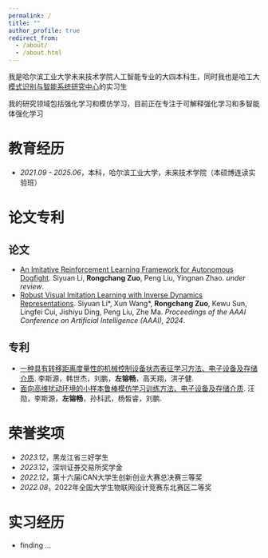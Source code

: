 ```yaml
---
permalink: /
title: ""
author_profile: true
redirect_from: 
  - /about/
  - /about.html
---
```


我是哈尔滨工业大学未来技术学院人工智能专业的大四本科生，同时我也是哈工大[模式识别与智能系统研究中心](https://pr-ai.hit.edu.cn/)的实习生

我的研究领域包括强化学习和模仿学习，目前正在专注于可解释强化学习和多智能体强化学习

# 教育经历
* *2021.09 - 2025.06*，本科，哈尔滨工业大学，未来技术学院（本硕博连读实验班）

# 论文专利

## 论文
* [An Imitative Reinforcement Learning Framework for Autonomous Dogfight](https://arxiv.org/abs/2406.11562). Siyuan Li, **Rongchang Zuo**, Peng Liu, Yingnan Zhao. *under review*.
* [Robust Visual Imitation Learning with Inverse Dynamics Representations](https://ojs.aaai.org/index.php/AAAI/article/view/29265). Siyuan Li\*, Xun Wang\*, **Rongchang Zuo**, Kewu Sun, Lingfei Cui, Jishiyu Ding, Peng Liu, Zhe Ma. *Proceedings of the AAAI Conference on Artificial Intelligence (AAAI), 2024*.

## 专利
* [一种具有转移距离度量性的机械控制设备状态表征学习方法、电子设备及存储介质](https://kns.cnki.net/kcms2/article/abstract?v=pmRW_HGsdGwDNpW_h9olV6OVdae6ph-kQ7Zb7GggtSy51bg3K6ODvirW5v9ZqgEVys9vkBN-Jxy0tbgJ-SyvCUHZkWR5u422bf0Q4oPnWg1ArYg51VZHmw52g0JPifED9eSKrL-q6CTBHcPh1ENuakVFeBBXeLfef6YJQmNG8tx_ctyJfIOF0tNWDml6N0DKkQsIFNBKJOU=&uniplatform=NZKPT&language=CHS). 李斯源，韩世杰，刘鹏，**左镕畅**，高天翔，洪子健.
* [面向高维扰动环境的小样本鲁棒模仿学习训练方法、电子设备及存储介质](https://kns.cnki.net/kcms2/article/abstract?v=pmRW_HGsdGwDNpW_h9olV6OVdae6ph-kQ7Zb7GggtSy51bg3K6ODvlwZ1c-a-pZpeg7vH21F0jAL80hpshVGaN9n5e2dq8jWUmU5cy3OtH-vo9BCUvJjNGa1p_m4TYy6-WdI56aJncCj7jQagHHC7lCKpidvHvpQyj9kxKUMwJs90DGa69Xdx46kbZA8WuONnhJsydLXWTw=&uniplatform=NZKPT&language=CHS). 汪勋，李斯源，**左镕畅**，孙科武，杨皙睿，刘鹏.

# 荣誉奖项
* *2023.12*，黑龙江省三好学生
* *2023.12*，深圳证券交易所奖学金
* *2022.12*，第十六届iCAN大学生创新创业大赛总决赛三等奖
* *2022.08*，2022年全国大学生物联网设计竞赛东北赛区二等奖

# 实习经历
* finding ...

<!-- This is the front page of a website that is powered by the [Academic Pages template](https://github.com/academicpages/academicpages.github.io) and hosted on GitHub pages. [GitHub pages](https://pages.github.com) is a free service in which websites are built and hosted from code and data stored in a GitHub repository, automatically updating when a new commit is made to the respository. This template was forked from the [Minimal Mistakes Jekyll Theme](https://mmistakes.github.io/minimal-mistakes/) created by Michael Rose, and then extended to support the kinds of content that academics have: publications, talks, teaching, a portfolio, blog posts, and a dynamically-generated CV. You can fork [this repository](https://github.com/academicpages/academicpages.github.io) right now, modify the configuration and markdown files, add your own PDFs and other content, and have your own site for free, with no ads! An older version of this template powers my own personal website at [stuartgeiger.com](http://stuartgeiger.com), which uses [this Github repository](https://github.com/staeiou/staeiou.github.io).

A data-driven personal website
======
Like many other Jekyll-based GitHub Pages templates, Academic Pages makes you separate the website's content from its form. The content & metadata of your website are in structured markdown files, while various other files constitute the theme, specifying how to transform that content & metadata into HTML pages. You keep these various markdown (.md), YAML (.yml), HTML, and CSS files in a public GitHub repository. Each time you commit and push an update to the repository, the [GitHub pages](https://pages.github.com/) service creates static HTML pages based on these files, which are hosted on GitHub's servers free of charge.

Many of the features of dynamic content management systems (like Wordpress) can be achieved in this fashion, using a fraction of the computational resources and with far less vulnerability to hacking and DDoSing. You can also modify the theme to your heart's content without touching the content of your site. If you get to a point where you've broken something in Jekyll/HTML/CSS beyond repair, your markdown files describing your talks, publications, etc. are safe. You can rollback the changes or even delete the repository and start over -- just be sure to save the markdown files! Finally, you can also write scripts that process the structured data on the site, such as [this one](https://github.com/academicpages/academicpages.github.io/blob/master/talkmap.ipynb) that analyzes metadata in pages about talks to display [a map of every location you've given a talk](https://academicpages.github.io/talkmap.html).

Getting started
======
1. Register a GitHub account if you don't have one and confirm your e-mail (required!)
2. Fork [this repository](https://github.com/academicpages/academicpages.github.io) by clicking the "fork" button in the top right. 
3. Go to the repository's settings (rightmost item in the tabs that start with "Code", should be below "Unwatch"). Rename the repository "[your GitHub username].github.io", which will also be your website's URL.
4. Set site-wide configuration and create content & metadata (see below -- also see [this set of diffs](http://archive.is/3TPas) showing what files were changed to set up [an example site](https://getorg-testacct.github.io) for a user with the username "getorg-testacct")
5. Upload any files (like PDFs, .zip files, etc.) to the files/ directory. They will appear at https://[your GitHub username].github.io/files/example.pdf.  
6. Check status by going to the repository settings, in the "GitHub pages" section

Site-wide configuration
------
The main configuration file for the site is in the base directory in [_config.yml](https://github.com/academicpages/academicpages.github.io/blob/master/_config.yml), which defines the content in the sidebars and other site-wide features. You will need to replace the default variables with ones about yourself and your site's github repository. The configuration file for the top menu is in [_data/navigation.yml](https://github.com/academicpages/academicpages.github.io/blob/master/_data/navigation.yml). For example, if you don't have a portfolio or blog posts, you can remove those items from that navigation.yml file to remove them from the header. 

Create content & metadata
------
For site content, there is one markdown file for each type of content, which are stored in directories like _publications, _talks, _posts, _teaching, or _pages. For example, each talk is a markdown file in the [_talks directory](https://github.com/academicpages/academicpages.github.io/tree/master/_talks). At the top of each markdown file is structured data in YAML about the talk, which the theme will parse to do lots of cool stuff. The same structured data about a talk is used to generate the list of talks on the [Talks page](https://academicpages.github.io/talks), each [individual page](https://academicpages.github.io/talks/2012-03-01-talk-1) for specific talks, the talks section for the [CV page](https://academicpages.github.io/cv), and the [map of places you've given a talk](https://academicpages.github.io/talkmap.html) (if you run this [python file](https://github.com/academicpages/academicpages.github.io/blob/master/talkmap.py) or [Jupyter notebook](https://github.com/academicpages/academicpages.github.io/blob/master/talkmap.ipynb), which creates the HTML for the map based on the contents of the _talks directory).

**Markdown generator**

I have also created [a set of Jupyter notebooks](https://github.com/academicpages/academicpages.github.io/tree/master/markdown_generator
) that converts a CSV containing structured data about talks or presentations into individual markdown files that will be properly formatted for the Academic Pages template. The sample CSVs in that directory are the ones I used to create my own personal website at stuartgeiger.com. My usual workflow is that I keep a spreadsheet of my publications and talks, then run the code in these notebooks to generate the markdown files, then commit and push them to the GitHub repository.

How to edit your site's GitHub repository
------
Many people use a git client to create files on their local computer and then push them to GitHub's servers. If you are not familiar with git, you can directly edit these configuration and markdown files directly in the github.com interface. Navigate to a file (like [this one](https://github.com/academicpages/academicpages.github.io/blob/master/_talks/2012-03-01-talk-1.md) and click the pencil icon in the top right of the content preview (to the right of the "Raw | Blame | History" buttons). You can delete a file by clicking the trashcan icon to the right of the pencil icon. You can also create new files or upload files by navigating to a directory and clicking the "Create new file" or "Upload files" buttons. 

Example: editing a markdown file for a talk
![Editing a markdown file for a talk](/images/editing-talk.png)

For more info
------
More info about configuring Academic Pages can be found in [the guide](https://academicpages.github.io/markdown/). The [guides for the Minimal Mistakes theme](https://mmistakes.github.io/minimal-mistakes/docs/configuration/) (which this theme was forked from) might also be helpful. -->
